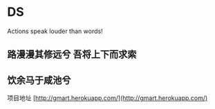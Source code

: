 DS
==
Actions speak louder than words!

路漫漫其修远兮 吾将上下而求索
------------------------------
饮余马于咸池兮
--------------
项目地址 [http://gmart.herokuapp.com/](http://gmart.herokuapp.com/)